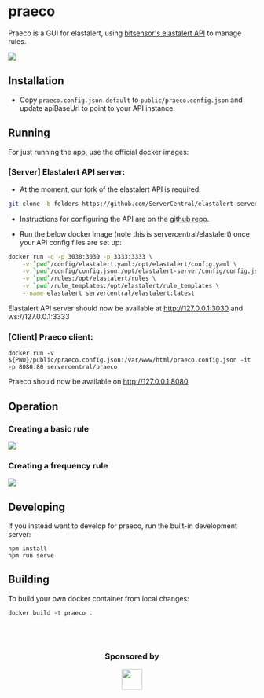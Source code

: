 # praeco

Praeco is a GUI for elastalert, using [bitsensor's elastalert API](https://github.com/bitsensor/elastalert) to manage rules.

![](https://user-images.githubusercontent.com/611996/46428598-0575b280-c70a-11e8-8ba2-bdcd9932380b.png)

## Installation

- Copy `praeco.config.json.default` to `public/praeco.config.json` and update apiBaseUrl to point to your API instance.

## Running

For just running the app, use the official docker images:

### [Server] Elastalert API server:

- At the moment, our fork of the elastalert API is required:

```bash
git clone -b folders https://github.com/ServerCentral/elastalert-server.git && cd elastalert-server
```

- Instructions for configuring the API are on the [github repo](https://github.com/servercentral/elastalert-server/tree/folders).

- Run the below docker image (note this is servercentral/elastalert) once your API config files are set up:

```bash
docker run -d -p 3030:3030 -p 3333:3333 \
    -v `pwd`/config/elastalert.yaml:/opt/elastalert/config.yaml \
    -v `pwd`/config/config.json:/opt/elastalert-server/config/config.json \
    -v `pwd`/rules:/opt/elastalert/rules \
    -v `pwd`/rule_templates:/opt/elastalert/rule_templates \
    --name elastalert servercentral/elastalert:latest
```

Elastalert API server should now be available at http://127.0.0.1:3030 and ws://127.0.0.1:3333

### [Client] Praeco client:

```
docker run -v ${PWD}/public/praeco.config.json:/var/www/html/praeco.config.json -it -p 8080:80 servercentral/praeco
```

Praeco should now be available on http://127.0.0.1:8080

## Operation

### Creating a basic rule

[![](https://img.youtube.com/vi/jn_adWuffRo/0.jpg)](http://www.youtube.com/watch?v=jn_adWuffRo)

### Creating a frequency rule

[![](https://img.youtube.com/vi/yC631wtA3ic/0.jpg)](http://www.youtube.com/watch?v=yC631wtA3ic)

## Developing

If you instead want to develop for praeco, run the built-in development server:

```
npm install
npm run serve
```

## Building

To build your own docker container from local changes:

```
docker build -t praeco .
```

<br><br>

<h3 align="center">Sponsored by</h3>
<p align="center">
  <a href="https://www.servercentral.com" target="_blank">
    <img src="https://user-images.githubusercontent.com/611996/46423453-2a632900-c6fc-11e8-9332-01ad945089b8.png" height="42" width="auto" />
  </a>
</p>
